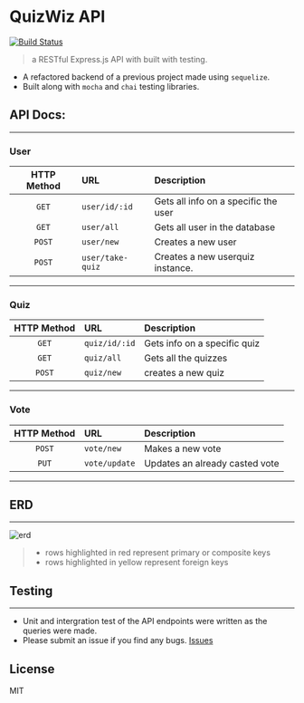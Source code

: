 # QuizWiz API
[![Build Status](https://travis-ci.org/thechutrain/quizwizAPI.svg?branch=master)](https://travis-ci.org/thechutrain/quizwizAPI)

> a RESTful Express.js API with built with testing.

- A refactored backend of a previous project made using `sequelize`.
- Built along with `mocha` and `chai` testing libraries.


## API Docs:
----------------------

### User

| HTTP Method | URL | Description |
| :---:         | :------        | :------            |
|  `GET`         | `user/id/:id`        |      Gets all info on a specific the user |
| `GET`     |  `user/all`      | Gets all user in the database |
| `POST`     |  `user/new`      | Creates a new user |
| `POST`     |  `user/take-quiz`      | Creates a new userquiz instance. |

---------------
### Quiz

| HTTP Method | URL | Description |
| :---:         | :------        | :------            |
| `GET`     |  `quiz/id/:id`      | Gets info on a specific quiz |
| `GET`     |  `quiz/all`      | Gets all the quizzes |
| `POST`     |  `quiz/new`      | creates a new quiz |

---------------
### Vote

| HTTP Method | URL | Description |
| :---:         | :------        | :------            |
| `POST`  |  `vote/new`      | Makes a new vote|
| `PUT`   |  `vote/update`      | Updates an already casted vote |

---------------


## ERD
----------------------

![erd](.notes/quizwizERD1.png)
> - rows highlighted in red represent primary or composite keys
> - rows highlighted in yellow represent foreign keys


## Testing
----------------------
- Unit and intergration test of the API endpoints were written as the queries were made.
- Please submit an issue if you find any bugs. [Issues](https://github.com/thechutrain/quizwiz/issues)


## License
MIT
